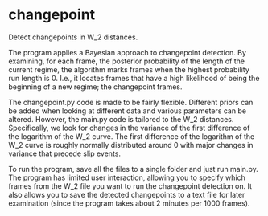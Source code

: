 # changepoint
Detect changepoints in W_2 distances.

The program applies a Bayesian approach to changepoint detection. By examining, for each frame, the posterior probability of the length of the current regime, the algorithm marks frames when the highest probability run length is 0. I.e., it locates frames that have a high likelihood of being the beginning of a new regime; the changepoint frames.

The changepoint.py code is made to be fairly flexible. Different priors can be added when looking at different data and various parameters can be altered. However, the main.py code is tailored to the W_2 distances. Specifically, we look for changes in the variance of the first difference of the logarithm of the W_2 curve. The first difference of the logarithm of the W_2 curve is roughly normally distributed around 0 with major changes in variance that precede slip events.

To run the program, save all the files to a single folder and just run main.py. The program has limited user interaction, allowing you to specify which frames from the W_2 file you want to run the changepoint detection on. It also allows you to save the detected changepoints to a text file for later examination (since the program takes about 2 minutes per 1000 frames).

